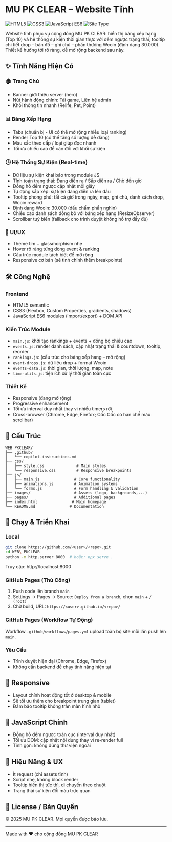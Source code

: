 # MU PK CLEAR – Website Tĩnh

![HTML5](https://img.shields.io/badge/HTML5-E34F26?logo=html5&logoColor=white) ![CSS3](https://img.shields.io/badge/CSS3-1572B6?logo=css3&logoColor=white) ![JavaScript ES6](https://img.shields.io/badge/JavaScript-ES6+-yellow) ![Site Type](https://img.shields.io/badge/Type-Static%20Site-success)

Website tĩnh phục vụ cộng đồng MU PK CLEAR: hiển thị bảng xếp hạng (Top 10) và hệ thống sự kiện thời gian thực với đếm ngược trạng thái, tooltip chi tiết drop – bản đồ – ghi chú – phần thưởng Wcoin (định dạng 30.000). Thiết kế hướng tới rõ ràng, dễ mở rộng backend sau này.

## ✨ Tính Năng Hiện Có

### 🏠 Trang Chủ
- Banner giới thiệu server (hero)
- Nút hành động chính: Tải game, Liên hệ admin
- Khối thông tin nhanh (Relife, Pet, Point)

### 📊 Bảng Xếp Hạng
- Tabs (chuẩn bị - UI có thể mở rộng nhiều loại ranking)
- Render Top 10 (có thể tăng số lượng dễ dàng)
- Màu sắc theo cấp / loại giúp đọc nhanh
- Tối ưu chiều cao để cân đối với khối sự kiện

### 🕒 Hệ Thống Sự Kiện (Real-time)
- Dữ liệu sự kiện khai báo trong module JS
- Tính toán trạng thái: Đang diễn ra / Sắp diễn ra / Chờ đến giờ
- Đồng hồ đếm ngược cập nhật mỗi giây
- Tự động sắp xếp: sự kiện đang diễn ra lên đầu
- Tooltip phong phú: tất cả giờ trong ngày, map, ghi chú, danh sách drop, Wcoin reward
- Định dạng Wcoin: 30.000 (dấu chấm phần nghìn)
- Chiều cao danh sách đồng bộ với bảng xếp hạng (ResizeObserver)
- Scrollbar tuỳ biến (fallback cho trình duyệt không hỗ trợ đầy đủ)

### 🎨 UI/UX
- Theme tím + glassmorphism nhẹ
- Hover rõ ràng từng dòng event & ranking
- Cấu trúc module tách biệt để mở rộng
- Responsive cơ bản (sẽ tinh chỉnh thêm breakpoints)

## 🛠️ Công Nghệ

### Frontend
- HTML5 semantic
- CSS3 (Flexbox, Custom Properties, gradients, shadows)
- JavaScript ES6 modules (import/export) + DOM API

### Kiến Trúc Module
- `main.js`: khởi tạo rankings + events + đồng bộ chiều cao
- `events.js`: render danh sách, cập nhật trạng thái & countdown, tooltip, reorder
- `rankings.js`: (cấu trúc cho bảng xếp hạng – mở rộng)
- `event-drops.js`: dữ liệu drop + format Wcoin
- `events-data.js`: thời gian, thời lượng, map, note
- `time-utils.js`: tiện ích xử lý thời gian toàn cục

### Thiết Kế
- Responsive (đang mở rộng)
- Progressive enhancement
- Tối ưu interval duy nhất thay vì nhiều timers rời
- Cross-browser (Chrome, Edge, Firefox; Cốc Cốc có hạn chế màu scrollbar)

## 📁 Cấu Trúc

```
WEB PKCLEAR/
├── .github/
│   └── copilot-instructions.md
├── css/
│   ├── style.css              # Main styles
│   └── responsive.css         # Responsive breakpoints
├── js/
│   ├── main.js               # Core functionality
│   ├── animations.js         # Animation systems
│   └── forms.js              # Form handling & validation
├── images/                   # Assets (logo, backgrounds,...)
├── pages/                    # Additional pages
├── index.html               # Main homepage
└── README.md               # Documentation
```

## 🚀 Chạy & Triển Khai

### Local
```bash
git clone https://github.com/<user>/<repo>.git
cd WEB\ PKCLEAR
python -m http.server 8000  # hoặc: npx serve .
```
Truy cập: http://localhost:8000

### GitHub Pages (Thủ Công)
1. Push code lên branch `main`
2. Settings → Pages → Source: `Deploy from a branch`, chọn `main` + `/ (root)`
3. Chờ build, URL: `https://<user>.github.io/<repo>/`

### GitHub Pages (Workflow Tự Động)
Workflow `.github/workflows/pages.yml` upload toàn bộ site mỗi lần push lên `main`.

### Yêu Cầu
- Trình duyệt hiện đại (Chrome, Edge, Firefox)
- Không cần backend để chạy tính năng hiện tại

## 📱 Responsive
- Layout chính hoạt động tốt ở desktop & mobile
- Sẽ tối ưu thêm cho breakpoint trung gian (tablet)
- Đảm bảo tooltip không tràn màn hình nhỏ

## 🔧 JavaScript Chính
- Đồng hồ đếm ngược toàn cục (interval duy nhất)
- Tối ưu DOM: cập nhật nội dung thay vì re-render full
- Tinh gọn: không dùng thư viện ngoài

## 🌟 Hiệu Năng & UX
- Ít request (chỉ assets tĩnh)
- Script nhẹ, không block render
- Tooltip hiển thị tức thì, di chuyển theo chuột
- Trạng thái sự kiện đổi màu trực quan

## 📄 License / Bản Quyền
© 2025 MU PK CLEAR. Mọi quyền được bảo lưu.

---
Made with ❤️ cho cộng đồng MU PK CLEAR
